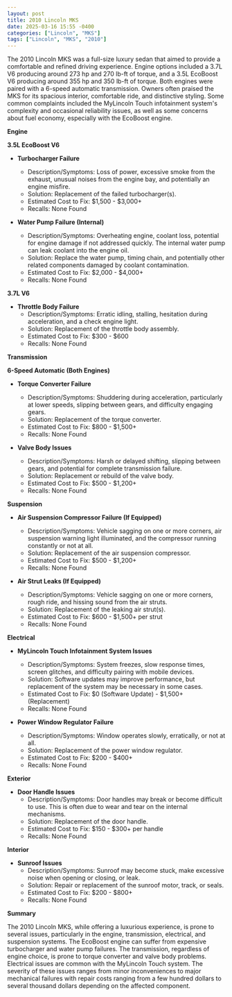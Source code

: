 ```yaml
---
layout: post
title: 2010 Lincoln MKS
date: 2025-03-16 15:55 -0400
categories: ["Lincoln", "MKS"]
tags: ["Lincoln", "MKS", "2010"]
---
```

The 2010 Lincoln MKS was a full-size luxury sedan that aimed to provide a comfortable and refined driving experience. Engine options included a 3.7L V6 producing around 273 hp and 270 lb-ft of torque, and a 3.5L EcoBoost V6 producing around 355 hp and 350 lb-ft of torque. Both engines were paired with a 6-speed automatic transmission. Owners often praised the MKS for its spacious interior, comfortable ride, and distinctive styling. Some common complaints included the MyLincoln Touch infotainment system's complexity and occasional reliability issues, as well as some concerns about fuel economy, especially with the EcoBoost engine.

**Engine**

**3.5L EcoBoost V6**

*   **Turbocharger Failure**
    *   Description/Symptoms: Loss of power, excessive smoke from the exhaust, unusual noises from the engine bay, and potentially an engine misfire.
    *   Solution: Replacement of the failed turbocharger(s).
    *   Estimated Cost to Fix: $1,500 - $3,000+
    *   Recalls: None Found

*   **Water Pump Failure (Internal)**
    *   Description/Symptoms: Overheating engine, coolant loss, potential for engine damage if not addressed quickly. The internal water pump can leak coolant into the engine oil.
    *   Solution: Replace the water pump, timing chain, and potentially other related components damaged by coolant contamination.
    *   Estimated Cost to Fix: $2,000 - $4,000+
    *   Recalls: None Found

**3.7L V6**

*   **Throttle Body Failure**
    *   Description/Symptoms: Erratic idling, stalling, hesitation during acceleration, and a check engine light.
    *   Solution: Replacement of the throttle body assembly.
    *   Estimated Cost to Fix: $300 - $600
    *   Recalls: None Found

**Transmission**

**6-Speed Automatic (Both Engines)**

*   **Torque Converter Failure**
    *   Description/Symptoms: Shuddering during acceleration, particularly at lower speeds, slipping between gears, and difficulty engaging gears.
    *   Solution: Replacement of the torque converter.
    *   Estimated Cost to Fix: $800 - $1,500+
    *   Recalls: None Found

*   **Valve Body Issues**
    *   Description/Symptoms: Harsh or delayed shifting, slipping between gears, and potential for complete transmission failure.
    *   Solution: Replacement or rebuild of the valve body.
    *   Estimated Cost to Fix: $500 - $1,200+
    *   Recalls: None Found

**Suspension**

*   **Air Suspension Compressor Failure (If Equipped)**
    *   Description/Symptoms: Vehicle sagging on one or more corners, air suspension warning light illuminated, and the compressor running constantly or not at all.
    *   Solution: Replacement of the air suspension compressor.
    *   Estimated Cost to Fix: $500 - $1,200+
    *   Recalls: None Found

*   **Air Strut Leaks (If Equipped)**
    *   Description/Symptoms: Vehicle sagging on one or more corners, rough ride, and hissing sound from the air struts.
    *   Solution: Replacement of the leaking air strut(s).
    *   Estimated Cost to Fix: $600 - $1,500+ per strut
    *   Recalls: None Found

**Electrical**

*   **MyLincoln Touch Infotainment System Issues**
    *   Description/Symptoms: System freezes, slow response times, screen glitches, and difficulty pairing with mobile devices.
    *   Solution: Software updates may improve performance, but replacement of the system may be necessary in some cases.
    *   Estimated Cost to Fix: $0 (Software Update) - $1,500+ (Replacement)
    *   Recalls: None Found

*   **Power Window Regulator Failure**
    *   Description/Symptoms: Window operates slowly, erratically, or not at all.
    *   Solution: Replacement of the power window regulator.
    *   Estimated Cost to Fix: $200 - $400+
    *   Recalls: None Found

**Exterior**

*   **Door Handle Issues**
    *   Description/Symptoms: Door handles may break or become difficult to use. This is often due to wear and tear on the internal mechanisms.
    *   Solution: Replacement of the door handle.
    *   Estimated Cost to Fix: $150 - $300+ per handle
    *   Recalls: None Found

**Interior**

*   **Sunroof Issues**
    *   Description/Symptoms: Sunroof may become stuck, make excessive noise when opening or closing, or leak.
    *   Solution: Repair or replacement of the sunroof motor, track, or seals.
    *   Estimated Cost to Fix: $200 - $800+
    *   Recalls: None Found

**Summary**

The 2010 Lincoln MKS, while offering a luxurious experience, is prone to several issues, particularly in the engine, transmission, electrical, and suspension systems. The EcoBoost engine can suffer from expensive turbocharger and water pump failures. The transmission, regardless of engine choice, is prone to torque converter and valve body problems. Electrical issues are common with the MyLincoln Touch system. The severity of these issues ranges from minor inconveniences to major mechanical failures with repair costs ranging from a few hundred dollars to several thousand dollars depending on the affected component.

